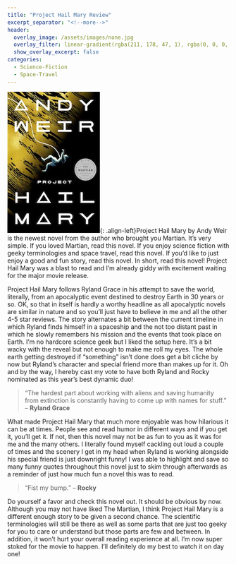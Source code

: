 ```yaml
---
title: "Project Hail Mary Review"
excerpt_separator: "<!--more-->"
header:
  overlay_image: /assets/images/none.jpg
  overlay_filter: linear-gradient(rgba(211, 178, 47, 1), rgba(0, 0, 0, 1))
  show_overlay_excerpt: false
categories:
  - Science-Fiction
  - Space-Travel
---
```

![project-hail-mary-cover](/assets/images/project-hail-mary.jpg){: .align-left}Project Hail Mary by Andy Weir is the newest novel from the author who brought you Martian. It’s very simple. If you loved Martian, read this novel. If you enjoy science fiction with geeky terminologies and space travel, read this novel. If you’d like to just enjoy a good and fun story, read this novel. In short, read this novel! Project Hail Mary was a blast to read and I’m already giddy with excitement waiting for the major movie release.

Project Hail Mary follows Ryland Grace in his attempt to save the world, literally, from an apocalyptic event destined to destroy Earth in 30 years or so. OK, so that in itself is hardly a worthy headline as all apocalyptic novels are similar in nature and so you’ll just have to believe in me and all the other 4-5 star reviews. The story alternates a bit between the current timeline in which Ryland finds himself in a spaceship and the not too distant past in which he slowly remembers his mission and the events that took place on Earth. I’m no hardcore science geek but I liked the setup here. It’s a bit wacky with the reveal but not enough to make me roll my eyes. The whole earth getting destroyed if “something” isn’t done does get a bit cliche by now but Ryland’s character and special friend more than makes up for it. Oh and by the way, I hereby cast my vote to have both Ryland and Rocky nominated as this year’s best dynamic duo!

>“The hardest part about working with aliens and saving humanity from extinction is constantly having to come up with names for stuff.” – **Ryland Grace**

What made Project Hail Mary that much more enjoyable was how hilarious it can be at times. People see and read humor in different ways and if you get it, you’ll get it. If not, then this novel may not be as fun to you as it was for me and the many others. I literally found myself cackling out loud a couple of times and the scenery I get in my head when Ryland is working alongside his special friend is just downright funny! I was able to highlight and save so many funny quotes throughout this novel just to skim through afterwards as a reminder of just how much fun a novel this was to read.

>“Fist my bump.” – **Rocky**

Do yourself a favor and check this novel out. It should be obvious by now. Although you may not have liked The Martian, I think Project Hail Mary is a different enough story to be given a second chance. The scientific terminologies will still be there as well as some parts that are just too geeky for you to care or understand but those parts are few and between. In addition, it won’t hurt your overall reading experience at all. I’m now super stoked for the movie to happen. I’ll definitely do my best to watch it on day one!